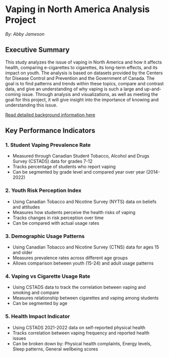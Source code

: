 # Vaping in North America Analysis Project

*By: Abby Jameson*

## Executive Summary
This study analyzes the issue of vaping in North America and how it affects health, comparing e-cigarettes to cigarettes, its long-term effects, and its impact on youth. The analysis is based on datasets provided by the Centers for Disease Control and Prevention and the Government of Canada. The goal is to find patterns and trends within these topics, compare and contrast data, and give an understanding of why vaping is such a large and up-and-coming issue. Through analysis and visualizations, as well as meeting the goal for this project, it will give insight into the importance of knowing and understanding this issue.

[Read detailed background information here](Background.md)

## Key Performance Indicators

<!-- consider adding a value statement rather than how you would use it (e.g the bullets you have now are technical and not needed once you complete the visuals.. instead it is better to highlight "SO WHAT" types of information - it shows more sophistication and long term planning ).  E.g. understanding student vaping prevalence rate helps inform policy regarding risk mitigation, etc...-->

### 1.	Student Vaping Prevalence Rate

* Measured through Canadian Student Tobacco, Alcohol and Drugs Survey (CSTADS) data for grades 7-12
* Tracks percentage of students who report vaping 
* Can be segmented by grade level and compared year over year (2014-2022)

### 2.	Youth Risk Perception Index
   
* Using Canadian Tobacco and Nicotine Survey (NYTS) data on beliefs and attitudes
* Measures how students perceive the health risks of vaping
* Tracks changes in risk perception over time
* Can be compared with actual usage rates

### 3.	Demographic Usage Patterns

* Using Canadian Tobacco and Nicotine Survey (CTNS) data for ages 15 and older
* Measures prevalence rates across different age groups
* Allows comparison between youth (15-24) and adult usage patterns

### 4.	Vaping vs Cigarette Usage Rate
* Using CSTADS data to track the correlation between vaping and smoking and compare
* Measures relationship between cigarettes and vaping among students
* Can be segmented by age

### 5.	Health Impact Indicator
* Using CSTADS 2021-2022 data on self-reported physical health
* Tracks correlation between vaping frequency and reported health issues
* Can be broken down by: Physical health complaints, Energy levels, Sleep patterns, General wellbeing scores
